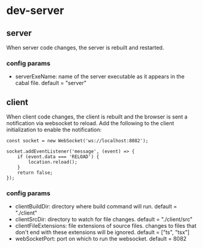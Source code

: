 # dev-server

## server

When server code changes, the server is rebuilt and restarted.

### config params

- serverExeName: name of the server executable as it appears in the cabal file. default = "server"

## client

When client code changes, the client is rebuilt and the browser is sent a notification via websocket
to reload. Add the following to the client initialization to enable the notification:

```
const socket = new WebSocket('ws://localhost:8082');

socket.addEventListener('message', (event) => {
    if (event.data === 'RELOAD') {
        location.reload();
    }
    return false;
});
```

### config params

- clientBuildDir: directory where build command will run. default = "./client"
- clientSrcDir: directory to watch for file changes. default = "./client/src"
- clientFileExtensions: file extensions of source files. changes to files that don't end with these extensions will be ignored. default = ["ts", "tsx"]
- webSocketPort: port on which to run the websocket. default = 8082

